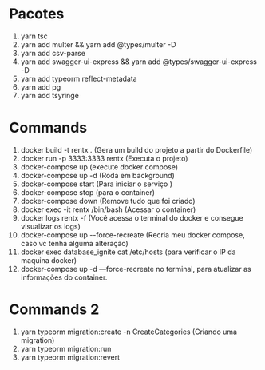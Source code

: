 # Pacotes
1. yarn tsc
2. yarn add multer && yarn add @types/multer -D
3. yarn add csv-parse
4. yarn add swagger-ui-express && yarn add @types/swagger-ui-express -D
5. yarn add typeorm reflect-metadata
6. yarn add pg
7. yarn add tsyringe
  

# Commands
1. docker build -t rentx .  (Gera um build do projeto a partir do Dockerfile)
2. docker run -p 3333:3333 rentx  (Executa o projeto)
3. docker-compose up (execute docker compose)
4. docker-compose up -d (Roda em background)
5. docker-compose start (Para iniciar o serviço )
6. docker-compose stop (para o container)
7. docker-compose down (Remove tudo que foi criado)
8. docker exec -it rentx /bin/bash (Acessar o container) 
9. docker logs rentx -f (Você acessa o terminal do docker e consegue visualizar os logs)
10. docker-compose up --force-recreate (Recria meu docker compose, caso vc tenha alguma alteração)
11. docker exec database_ignite cat /etc/hosts (para verificar o IP da maquina docker)
12. docker-compose up -d —force-recreate no terminal, para atualizar as informações do container.

# Commands 2
1. yarn typeorm migration:create -n CreateCategories (Criando uma migration)
2. yarn typeorm migration:run
3. yarn typeorm migration:revert